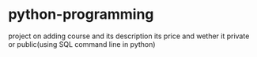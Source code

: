 # python-programming
project on adding course and its description its price and wether it private or public(using SQL command line in python)
